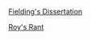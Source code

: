 [Fielding's Dissertation][2000.Fielding]

[Roy's Rant][20081020.Fielding]

[2000.Fielding]: https://www.ics.uci.edu/~fielding/pubs/dissertation/top.htm 
[20081020.Fielding]: http://roy.gbiv.com/untangled/2008/rest-apis-must-be-hypertext-driven